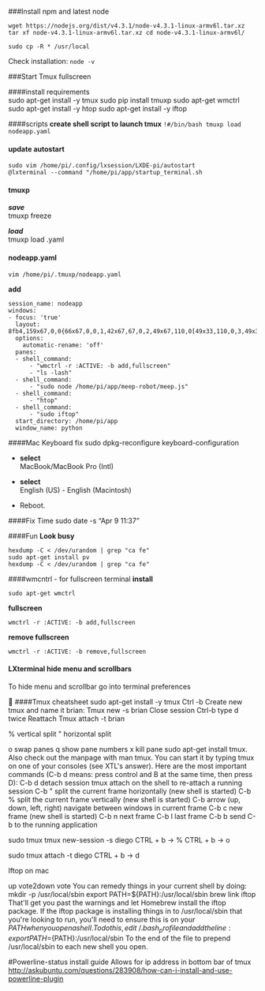 ###Install npm and latest node
```
wget https://nodejs.org/dist/v4.3.1/node-v4.3.1-linux-armv6l.tar.xz tar xf node-v4.3.1-linux-armv6l.tar.xz cd node-v4.3.1-linux-armv6l/
```
```
sudo cp -R * /usr/local
```
Check installation:
```node -v```  




###Start Tmux fullscreen


####install requirements  
    sudo apt-get install -y tmux
    sudo pip install tmuxp
    sudo apt-get wmctrl
    sudo apt-get install -y htop
    sudo apt-get install -y iftop

####scripts
    **create shell script to launch tmux**
    ```
    !#/bin/bash
    tmuxp load nodeapp.yaml
    ```

#### update autostart
    sudo vim /home/pi/.config/lxsession/LXDE-pi/autostart
    @lxterminal --command "/home/pi/app/startup_terminal.sh

#### tmuxp
***save***  
tmuxp freeze  

***load***  
tmuxp load <yoursavedconfig>.yaml


#### nodeapp.yaml
```
vim /home/pi/.tmuxp/nodeapp.yaml
```
**add**
```
session_name: nodeapp
windows:
- focus: 'true'
  layout: 8fb4,159x67,0,0{66x67,0,0,1,42x67,67,0,2,49x67,110,0[49x33,110,0,3,49x33,110,34,4]}
  options:
    automatic-rename: 'off'
  panes:
  - shell_command:
      - "wmctrl -r :ACTIVE: -b add,fullscreen"
      - "ls -lash"
  - shell_command:
      - "sudo node /home/pi/app/meep-robot/meep.js"
  - shell_command:
      - "htop"
  - shell_command:
      - "sudo iftop"
  start_directory: /home/pi/app
  window_name: python
```



####Mac Keyboard fix
	sudo dpkg-reconfigure keyboard-configuration

- **select**  
MacBook/MacBook Pro (Intl)

- **select**  
English (US) - English (Macintosh)

- Reboot.

####Fix Time
	sudo date -s “Apr 9 11:37”


####Fun
**Look busy**
```  
hexdump -C < /dev/urandom | grep "ca fe"
sudo apt-get install pv
hexdump -C < /dev/urandom | grep "ca fe"
```


####wmcntrl - for fullscreen terminal
**install**
```
sudo apt-get wmctrl
```

**fullscreen**
```
wmctrl -r :ACTIVE: -b add,fullscreen
```
**remove fullscreen**
```
wmctrl -r :ACTIVE: -b remove,fullscreen
```

#### LXterminal hide menu and scrollbars
To hide menu and scrollbar go into terminal preferences



####Tmux cheatsheet
sudo apt-get install -y tmux
Ctrl -b
Create new tmux and name it brian:
Tmux new -s brian
Close session
Ctrl-b type d twice
Reattach
Tmux attach -t brian

%  vertical split
"  horizontal split

o  swap panes
q  show pane numbers
x  kill pane
sudo apt-get install tmux. Also check out the manpage with man tmux.
You can start it by typing tmux on one of your consoles (see XTL's answer).
Here are the most important commands (C-b d means: press control and B at the same time, then press D):
C-b d detach session
tmux attach on the shell to re-attach a running session
C-b " split the current frame horizontally (new shell is started)
C-b % split the current frame vertically (new shell is started)
C-b arrow (up, down, left, right) navigate between windows in current frame
C-b c new frame (new shell is started)
C-b n next frame
C-b l last frame
C-b b send C-b to the running application



sudo tmux tmux new-session -s diego
CTRL + b -> %
CTRL + b -> o

sudo tmux attach -t diego
CTRL + b -> d


Iftop on mac

up vote2down vote
You can remedy things in your current shell by doing:
mkdir -p /usr/local/sbin export PATH=${PATH}:/usr/local/sbin brew link iftop
That'll get you past the warnings and let Homebrew install the iftop package. If the iftop package is installing things in to /usr/local/sbin that you're looking to run, you'll need to ensure this is on your $PATH when you open a shell. To do this, edit ~/.bash_profile and add the line:
export PATH=${PATH}:/usr/local/sbin
To the end of the file to prepend /usr/local/sbin to each new shell you open.

#Powerline-status install guide
Allows for ip address in bottom bar of tmux
http://askubuntu.com/questions/283908/how-can-i-install-and-use-powerline-plugin
